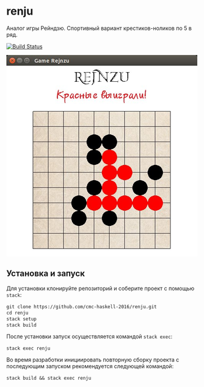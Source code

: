 # renju

Аналог игры Рейндзю. Спортивный вариант крестиков-ноликов по 5 в ряд.

[![Build Status](https://travis-ci.org/cmc-haskell-2016/renju.svg?branch=master)](https://travis-ci.org/cmc-haskell-2016/renju)

![Conway Life](screenshots/1.jpg)

## Установка и запуск

Для установки клонируйте репозиторий и соберите проект с помощью `stack`:

```
git clone https://github.com/cmc-haskell-2016/renju.git
cd renju
stack setup
stack build
```

После установки запуск осуществляется командой `stack exec`:

```
stack exec renju
```

Во время разработки инициировать повторную сборку проекта с последующим запуском рекомендуется
следующей командой:

```
stack build && stack exec renju
```
